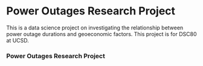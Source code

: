 # Power Outages Research Project
This is a data science project on investigating the relationship between power outage durations and geoeconomic factors. This project is for DSC80 at UCSD.


### Power Outages Research Project
